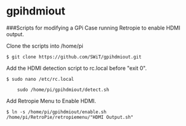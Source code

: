 # gpihdmiout
###Scripts for modifying a GPi Case running Retropie to enable HDMI output.

Clone the scripts into /home/pi
```
$ git clone https://github.com/SWiT/gpihdmiout.git
```

Add the HDMI detection script to rc.local before "exit 0".
```
$ sudo nano /etc/rc.local

    sudo /home/pi/gpihdmiout/detect.sh
```

Add Retropie Menu to Enable HDMI.
```
$ ln -s /home/pi/gpihdmiout/enable.sh /home/pi/RetroPie/retropiemenu/"HDMI Output.sh"
```
